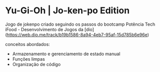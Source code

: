 # Yu-Gi-Oh | Jo-ken-po Edition

Jogo de jokenpo criado seguindo os passos do bootcamp Potência Tech iFood - Desenvolvimento de Jogos da [dio] (https://web.dio.me/track/b19b1586-8a94-4eb7-95af-15d785b6e96e)

conceitos abordados:

- Armazenamento e gerenciamento de estado manual
- Funções limpas
- Organização de código
